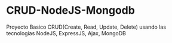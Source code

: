 # CRUD-NodeJS-Mongodb
Proyecto Basico CRUD(Create, Read, Update, Delete) usando las tecnologias NodeJS, ExpressJS, Ajax, MongoDB
